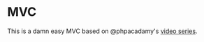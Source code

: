 # MVC

This is a damn easy MVC based on @phpacadamy's [video series](https://www.youtube.com/playlist?list=PLfdtiltiRHWGXVHXX09fxXDi-DqInchFD).